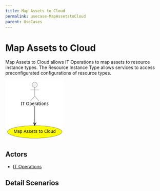 ```yaml
---
title: Map Assets to Cloud
permalink: usecase-MapAssetstoCloud
parent: UseCases
---
```

# Map Assets to Cloud

Map Assets to Cloud allows IT Operations to map assets to resource instance types. The Resource Instance Type allows services to access preconfigurated configurations of resource types.

![Activities Diagram](./Activities.png)

## Actors

* [IT Operations](actor-itops)











## Detail Scenarios





